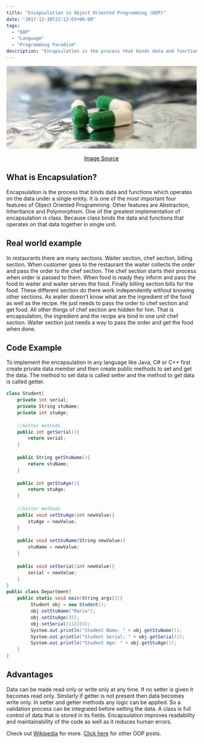 ```yaml
---
title: "Encapsulation in Object Oriented Programming (OOP)"
date: "2017-12-30T22:12:03+06:00"
tags:
  - "OOP"
  - "Language"
  - "Programming Paradism"
description: "Encapsulation is the process that binds data and functions which operates on the data under a single entity. It is one of the most important four features of Object Oriented Programming."
---
```


![Encapsulation](encapsulation.jpg "Encapsulation")
[<center><span style="color:black">Image Source</span></center>](https://pixabay.com/photos/tablets-drug-encapsulate-medical-4028232/)

## What is Encapsulation?

Encapsulation is the process that binds data and functions which operates on the data under a single entity. It is one of the most important four features of Object Oriented Programming. Other features are Abstraction, Inheritance and Polymorphism. One of the greatest implementation of encapsulation is class. Because class binds the data and functions that operates on that data together in single unit.

## Real world example

In restaurants there are many sections. Waiter section, chef section, billing section. When customer goes to the restaurant the waiter collects the order and pass the order to the chef section. The chef section starts their process when order is passed to them. When food is ready they inform and pass the food to waiter and waiter serves the food. Finally billing section bills for the food. These different section do there work independently without knowing other sections. As waiter doesn't know what are the ingredient of the food as well as the recipe. He just needs to pass the order to chef section and get food. All other things of chef section are hidden for him. That is encapsulation, the ingredient and the recipe are bind in one unit chef section. Waiter section just needs a way to pass the order and get the food when done.

## Code Example

To implement the encapsulation in any language like Java, C# or C++ first create private data member and then create public methods  to set and get the data. The method to set data is called setter and the method to get data is called getter.

```csharp
class Student{
    private int serial;
    private String stuName;
    private int stuAge;

    //Getter methods
    public int getSerial(){
        return serial;
    }

    public String getStuName(){
        return stuName;
    }

    public int getStuAge(){
        return stuAge;
    }

    //Setter methods
    public void setStuAge(int newValue){
        stuAge = newValue;
    }

    public void setStuName(String newValue){
        stuName = newValue;
    }

    public void setSerial(int newValue){
        serial = newValue;
    }
}
public class Department{
    public static void main(String args[]){
         Student obj = new Student();
         obj.setStuName("Mario");
         obj.setStuAge(32);
         obj.setSerial(112233);
         System.out.println("Student Name: " + obj.getStuName());
         System.out.println("Student Serial: " + obj.getSerial());
         System.out.println("Student Age: " + obj.getStuAge());
    } 
}
```

## Advantages

Data can be made read only or write only at any time. If no setter is given it becomes read only. Similarly if getter is not present then data becomes write only. In setter and getter methods any logic can be applied. So a validation process can be integrated before setting the data.
A class is full control of data that is stored in its fields.
Encapsulation improves readability and maintainability of the code as well as it reduces human errors.
 
Check out [Wikipedia](https://en.wikipedia.org/wiki/Encapsulation_(computer_programming) "Encapsulation (Computer Programming)") for more. [Click here](https://www.nahidsaikat.com/tags/oop/ "Object Oriented Programming") for other OOP posts.
